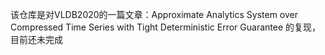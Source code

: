 该仓库是对VLDB2020的一篇文章：Approximate Analytics System over Compressed Time Series with Tight Deterministic Error Guarantee 的复现，目前还未完成
